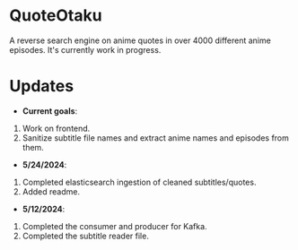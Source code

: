 # QuoteOtaku

A reverse search engine on anime quotes in over 4000 different anime episodes. It's currently work in progress.

# Updates

- <b>Current goals</b>:
1. Work on frontend.
2. Sanitize subtitle file names and extract anime names and episodes from them.

- <b>5/24/2024</b>: 
1. Completed elasticsearch ingestion of cleaned subtitles/quotes.
2. Added readme.

- <b>5/12/2024</b>: 
1. Completed the consumer and producer for Kafka.
2. Completed the subtitle reader file.
